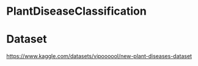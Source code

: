 # PlantDiseaseClassification

# Dataset 
https://www.kaggle.com/datasets/vipoooool/new-plant-diseases-dataset
